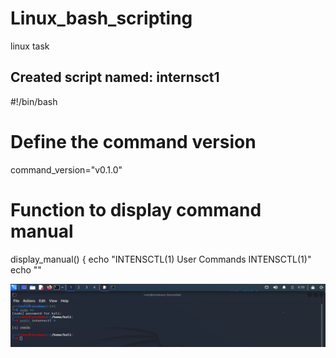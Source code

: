 # Linux_bash_scripting
linux task


## Created script named: internsct1
#!/bin/bash
# Define the command version
command_version="v0.1.0"
# Function to display command manual
display_manual() {
    echo "INTENSCTL(1)                           User Commands                           INTENSCTL(1)"
    echo ""

![Alt text](Images/1.png)
